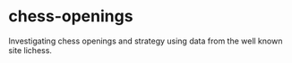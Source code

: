 # chess-openings
Investigating chess openings and strategy using data from the well     known site lichess.
